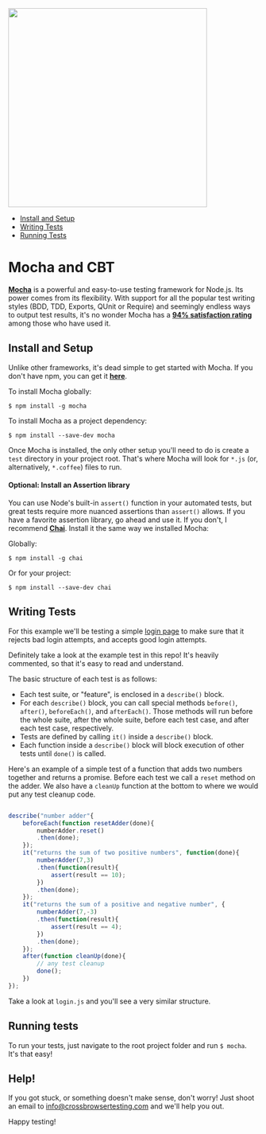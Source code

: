 <img src="https://crossbrowsertesting.com/design/images/brand/cbt-sb-logo.svg" width="400px">

* [Install and Setup](#install-and-setup)
* [Writing Tests](#writing-tests)
* [Running Tests](#running-tests)

# Mocha and CBT

[**Mocha**](http://mochajs.org/) is a powerful and easy-to-use testing framework for Node.js. Its power comes from its flexibility. With support for all the popular test writing styles (BDD, TDD, Exports, QUnit or Require) and seemingly endless ways to output test results, it's no wonder Mocha has a [**94% satisfaction rating**](http://stateofjs.com/2016/testing/) among those who have used it.

## Install and Setup

Unlike other frameworks, it's dead simple to get started with Mocha. If you don't have npm, you can get it [**here**](https://nodejs.org/en/).

To install Mocha globally:
```
$ npm install -g mocha
```

To install Mocha as a project dependency:
```
$ npm install --save-dev mocha
```

Once Mocha is installed, the only other setup you'll need to do is create a `test` directory in your project root. That's where Mocha will look for `*.js` (or, alternatively, `*.coffee`) files to run.

#### Optional: Install an Assertion library

You can use Node's built-in `assert()` function in your automated tests, but great tests require more nuanced assertions than `assert()` allows. If you have a favorite assertion library, go ahead and use it. If you don't, I recommend [**Chai**](http://chaijs.com/api/assert/). Install it the same way we installed Mocha: 

Globally:

```
$ npm install -g chai
```

Or for your project:

```
$ npm install --save-dev chai
```

## Writing Tests

For this example we'll be testing a simple [login page](https://crossbrowsertesting.github.io/login-form.html) to make sure that it rejects bad login attempts, and accepts good login attempts.

Definitely take a look at the example test in this repo! It's heavily commented, so that it's easy to read and understand. 

The basic structure of each test is as follows:

* Each test suite, or "feature", is enclosed in a `describe()` block.
* For each `describe()` block, you can call special methods `before()`, `after()`, `beforeEach()`, and `afterEach()`. Those methods will run before the whole suite, after the whole suite, before each test case, and after each test case, respectively.
* Tests are defined by calling `it()` inside a `describe()` block.
* Each function inside a `describe()` block will block execution of other tests until `done()` is called.

Here's an example of a simple test of a function that adds two numbers together and returns a promise. Before each test we call a `reset` method on the adder. We also have a `cleanUp` function at the bottom to where we would put any test cleanup code.

```javascript

describe("number adder"{
    beforeEach(function resetAdder(done){
        numberAdder.reset()
        .then(done);
    });
    it("returns the sum of two positive numbers", function(done){
        numberAdder(7,3)
        .then(function(result){
            assert(result == 10);
        })
        .then(done);
    });
    it("returns the sum of a positive and negative number", {
        numberAdder(7,-3)
        .then(function(result){
            assert(result == 4);
        })
        .then(done);
    });
    after(function cleanUp(done){
        // any test cleanup
        done();
    })
});
```

Take a look at `login.js` and you'll see a very similar structure.

## Running tests

To run your tests, just navigate to the root project folder and run `$ mocha`. It's that easy!

## Help!

If you got stuck, or something doesn't make sense, don't worry! Just shoot an email to info@crossbrowsertesting.com and we'll help you out.

Happy testing!
